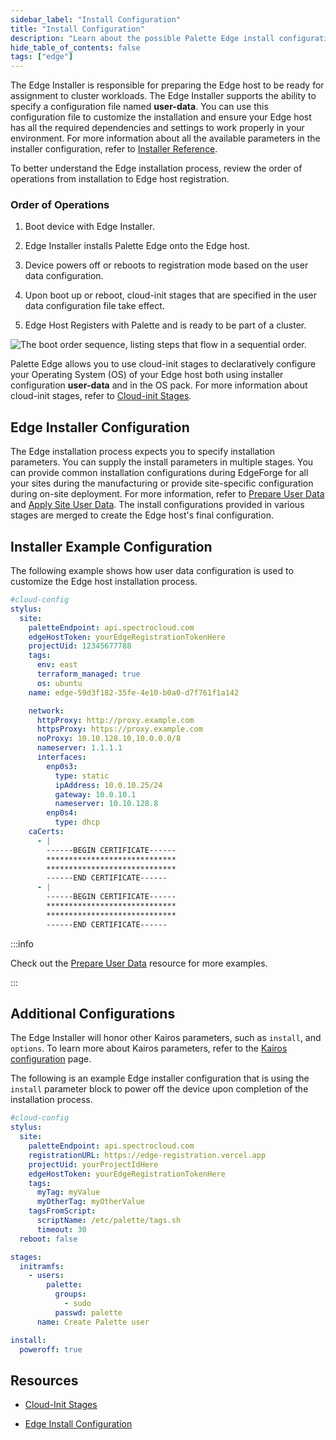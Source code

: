 ```yaml
---
sidebar_label: "Install Configuration"
title: "Install Configuration"
description: "Learn about the possible Palette Edge install configurations available."
hide_table_of_contents: false
tags: ["edge"]
---
```


The Edge Installer is responsible for preparing the Edge host to be ready for assignment to cluster workloads. The Edge
Installer supports the ability to specify a configuration file named **user-data**. You can use this configuration file
to customize the installation and ensure your Edge host has all the required dependencies and settings to work properly
in your environment. For more information about all the available parameters in the installer configuration, refer to
[Installer Reference](./installer-reference.md).

To better understand the Edge installation process, review the order of operations from installation to Edge host
registration.

### Order of Operations

1. Boot device with Edge Installer.

2. Edge Installer installs Palette Edge onto the Edge host.

3. Device powers off or reboots to registration mode based on the user data configuration.

4. Upon boot up or reboot, cloud-init stages that are specified in the user data configuration file take effect.

5. Edge Host Registers with Palette and is ready to be part of a cluster.

![The boot order sequence, listing steps that flow in a sequential order.](/clusters_edge_cloud-init_boot-order-squence.webp)

Palette Edge allows you to use cloud-init stages to declaratively configure your Operating System (OS) of your Edge host
both using installer configuration **user-data** and in the OS pack. For more information about cloud-init stages, refer
to [Cloud-init Stages](./cloud-init.md).

## Edge Installer Configuration

The Edge installation process expects you to specify installation parameters. You can supply the install parameters in
multiple stages. You can provide common installation configurations during EdgeForge for all your sites during the
manufacturing or provide site-specific configuration during on-site deployment. For more information, refer to
[Prepare User Data](../edgeforge-workflow/prepare-user-data.md) and
[Apply Site User Data](../site-deployment/site-installation/site-user-data.md). The install configurations provided in
various stages are merged to create the Edge host's final configuration.

## Installer Example Configuration

The following example shows how user data configuration is used to customize the Edge host installation process.

```yaml
#cloud-config
stylus:
  site:
    paletteEndpoint: api.spectrocloud.com
    edgeHostToken: yourEdgeRegistrationTokenHere
    projectUid: 12345677788
    tags:
      env: east
      terraform_managed: true
      os: ubuntu
    name: edge-59d3f182-35fe-4e10-b0a0-d7f761f1a142

    network:
      httpProxy: http://proxy.example.com
      httpsProxy: https://proxy.example.com
      noProxy: 10.10.128.10,10.0.0.0/8
      nameserver: 1.1.1.1
      interfaces:
        enp0s3:
          type: static
          ipAddress: 10.0.10.25/24
          gateway: 10.0.10.1
          nameserver: 10.10.128.8
        enp0s4:
          type: dhcp
    caCerts:
      - |
        ------BEGIN CERTIFICATE------
        *****************************
        *****************************
        ------END CERTIFICATE------
      - |
        ------BEGIN CERTIFICATE------
        *****************************
        *****************************
        ------END CERTIFICATE------
```

:::info

Check out the [Prepare User Data](../edgeforge-workflow/prepare-user-data.md) resource for more examples.

:::

## Additional Configurations

The Edge Installer will honor other Kairos parameters, such as `install`, and `options`. To learn more about Kairos
parameters, refer to the [Kairos configuration](https://kairos.io/docs/reference/configuration/) page.

The following is an example Edge installer configuration that is using the `install` parameter block to power off the
device upon completion of the installation process.

```yaml
#cloud-config
stylus:
  site:
    paletteEndpoint: api.spectrocloud.com
    registrationURL: https://edge-registration.vercel.app
    projectUid: yourProjectIdHere
    edgeHostToken: yourEdgeRegistrationTokenHere
    tags:
      myTag: myValue
      myOtherTag: myOtherValue
    tagsFromScript:
      scriptName: /etc/palette/tags.sh
      timeout: 30
  reboot: false

stages:
  initramfs:
    - users:
        palette:
          groups:
            - sudo
          passwd: palette
      name: Create Palette user

install:
  poweroff: true
```

## Resources

- [Cloud-Init Stages](cloud-init.md)

- [Edge Install Configuration](installer-reference.md)
